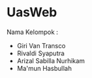 # UasWeb
Nama Kelompok :
- Giri Van Transco
- Rivaldi Syaputra
- Arizal Sabilla Nurhikam
- Ma'mun Hasbullah
